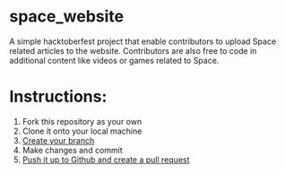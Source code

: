 # space_website
A simple hacktoberfest project that enable contributors to upload Space related articles to the website. Contributors are also free to code in additional content like videos or games related to Space.

# Instructions:
1. Fork this repository as your own
2. Clone it onto your local machine
3. [Create your branch](https://github.com/Kunena/Kunena-Forum/wiki/Create-a-new-branch-with-git-and-manage-branches)
4. Make changes and commit
5. [Push it up to Github and create a pull request](https://services.github.com/on-demand/github-cli/open-pull-request-github)
